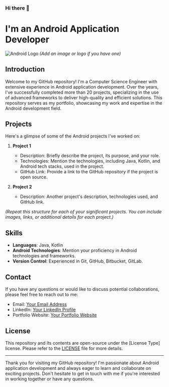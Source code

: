 ### Hi there 👋

# I'm an Android Application Developer

![Android Logo](android_logo.png) *(Add an image or logo if you have one)*

## Introduction

Welcome to my GitHub repository! I'm a Computer Science Engineer with extensive experience in Android application development. Over the years, I've successfully completed more than 20 projects, specializing in the use of advanced frameworks to deliver high-quality and efficient solutions. This repository serves as my portfolio, showcasing my work and expertise in the Android development field.

## Projects

Here's a glimpse of some of the Android projects I've worked on:

1. **Project 1**
   - Description: Briefly describe the project, its purpose, and your role.
   - Technologies: Mention the technologies, including Java, Kotlin, and Android tech stacks, used in the project.
   - GitHub Link: Provide a link to the GitHub repository if the project is open source.

2. **Project 2**
   - Description: Another project's description, technologies used, and GitHub link.

*(Repeat this structure for each of your significant projects. You can include images, links, or additional details for each project.)*

## Skills

- **Languages**: Java, Kotlin
- **Android Technologies**: Mention your proficiency in Android technologies and frameworks.
- **Version Control**: Experienced in Git, GitHub, Bitbucket, GitLab.

## Contact

If you have any questions or would like to discuss potential collaborations, please feel free to reach out to me:

- Email: [Your Email Address](mailto:youremail@example.com)
- LinkedIn: [Your LinkedIn Profile](https://www.linkedin.com/in/yourprofile)
- Portfolio Website: [Your Portfolio Website](https://www.yourwebsite.com)

## License

This repository and its contents are open-source under the [License Type] license. Please refer to the [LICENSE](LICENSE) file for more details.

---

Thank you for visiting my GitHub repository! I'm passionate about Android application development and always eager to learn and collaborate on exciting projects. Don't hesitate to get in touch with me if you're interested in working together or have any questions.


